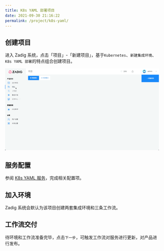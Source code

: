 ```yaml
---
title: K8s YAML 部署项目
date: 2021-09-30 21:16:22
permalink: /project/k8s-yaml/
---
```


## 创建项目

进入 Zadig 系统，点击「项目」-「新建项目」，基于`Kubernetes`、`新建集成环境`、`K8s YAML 部署`的特点组合创建项目。

![创建项目](../_images/project_create_k8s_yaml.gif)

## 服务配置

参阅 [K8s YAML 服务](/project/service/#K8s-YAML-服务)，完成相关配置项。

## 加入环境

Zadig 系统会默认为该项目创建两套集成环境和三条工作流。


## 工作流交付

待环境和工作流准备完毕，点击`下一步`，可触发工作流对服务进行更新，对产品进行发布。
